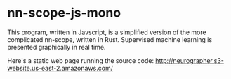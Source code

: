 # nn-scope-js-mono

This program, written in Javscript, is a simplified version of the more complicated nn-scope, written in Rust. Supervised machine learning is presented graphically in real time. 

Here's a static web page running the source code: http://neurographer.s3-website.us-east-2.amazonaws.com/

